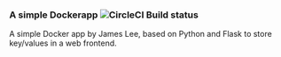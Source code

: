 ### A simple Dockerapp ![CircleCI Build status](https://circleci.com/gh/domrod/dockerapp/tree/circleci_publish.svg?style=shield)

A simple Docker app by James Lee, based on Python and Flask to store key/values in a web frontend.
